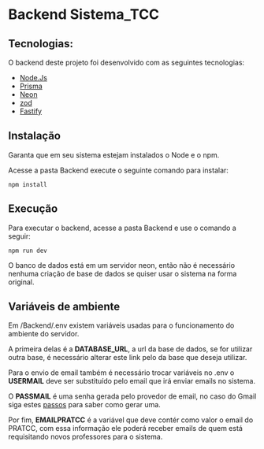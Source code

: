 # Backend Sistema_TCC

## Tecnologias:
O backend deste projeto foi desenvolvido com as seguintes tecnologias:

- [Node.Js](https://nodejs.org/en/about)
- [Prisma](https://www.prisma.io)
- [Neon](https://neon.tech)
- [zod](https://zod.dev)
- [Fastify](https://fastify.dev)

## Instalação

Garanta que em seu sistema estejam instalados o Node e o npm.

Acesse a pasta Backend execute o seguinte comando para instalar:
```console
npm install
```

## Execução

Para executar o backend, acesse a pasta Backend e use o comando a seguir:
```console
npm run dev
```

O banco de dados está em um servidor neon, então não é necessário nenhuma criação de base de dados se quiser usar o sistema na forma original.

## Variáveis de ambiente

Em /Backend/.env existem variáveis usadas para o funcionamento do ambiente do servidor.

A primeira delas é a **DATABASE_URL**, a url da base de dados, se for utilizar outra base, é necessário alterar este link pelo da base que deseja utilizar.

Para o envio de email também é necessário trocar variáveis no .env o **USERMAIL** deve ser substituído pelo email que irá enviar emails no sistema. 

O **PASSMAIL** é uma senha gerada pelo provedor de email, no caso do Gmail siga estes [passos](https://support.google.com/accounts/answer/185833?hl=pt-BR) para saber como gerar uma.

Por fim, **EMAILPRATCC** é a variável que deve contér como valor o email do PRATCC, com essa informação ele poderá receber emails de quem está requisitando novos professores para o sistema.
